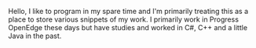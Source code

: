 Hello, I like to program in my spare time and I'm primarily treating this as a place to store various snippets of my work.
I primarily work in Progress OpenEdge these days but have studies and worked in C#, C++ and a little Java in the past.

<!---
JJBClegg/JJBClegg is a ✨ special ✨ repository because its `README.md` (this file) appears on your GitHub profile.
You can click the Preview link to take a look at your changes.
--->
